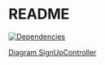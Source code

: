# README


[![Dependencies](https://mermaid.ink/img/pako:eNqF0L0KgzAQB_BXCTdZ0BfIUKjGsVM_lqZDMKcG8kVMoCK-eyNt13rDcRw__nC3QOckAoUhCD-SK-OW5Do9LmqwN984G4PTGsOTVNWR1EX78gGn6fDfNcXZ2cGxesexom7C7OMOa4u70EqK6EKWH7t1KMFgMELJfMGybTjEEQ1yoHmU2IukIwdu10yTzwnYSpVjgPZCT1iCSNFdZtsBjSHhDzEl8kPMV61vhXdgfQ)](https://mermaid-js.github.io/mermaid-live-editor/edit#pako:eNqF0L0KgzAQB_BXCTdZ0BfIUKjGsVM_lqZDMKcG8kVMoCK-eyNt13rDcRw__nC3QOckAoUhCD-SK-OW5Do9LmqwN984G4PTGsOTVNWR1EX78gGn6fDfNcXZ2cGxesexom7C7OMOa4u70EqK6EKWH7t1KMFgMELJfMGybTjEEQ1yoHmU2IukIwdu10yTzwnYSpVjgPZCT1iCSNFdZtsBjSHhDzEl8kPMV61vhXdgfQ)

[Diagram SignUpController](https://drive.google.com/file/d/1VZMiRaMqBz59GKj1VxnRlVZOavDT17Uk/view?usp=sharing)
